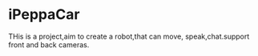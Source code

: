 # iPeppaCar
THis is a project,aim to create a robot,that can move, speak,chat.support front and back cameras.  
